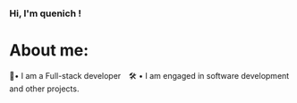 ### Hi, I'm quenich !
# About me:
🏅• I am a Full-stack developer⠀
🛠 • I am engaged in software development and other projects.
